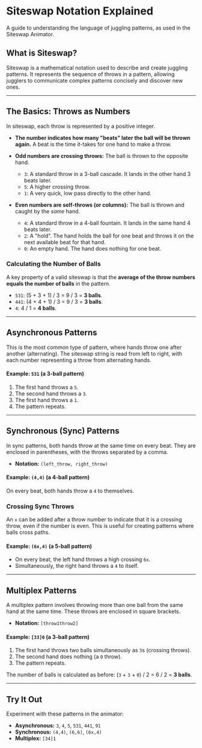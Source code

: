 # Siteswap Notation Explained

A guide to understanding the language of juggling patterns, as used in the Siteswap Animator.

## What is Siteswap?

Siteswap is a mathematical notation used to describe and create juggling patterns. It represents the sequence of throws in a pattern, allowing jugglers to communicate complex patterns concisely and discover new ones.

---

## The Basics: Throws as Numbers

In siteswap, each throw is represented by a positive integer.

* **The number indicates how many "beats" later the ball will be thrown again.** A beat is the time it-takes for one hand to make a throw.

* **Odd numbers are crossing throws:** The ball is thrown to the opposite hand.
  * `3`: A standard throw in a 3-ball cascade. It lands in the other hand 3 beats later.
  * `5`: A higher crossing throw.
  * `1`: A very quick, low pass directly to the other hand.

* **Even numbers are self-throws (or columns):** The ball is thrown and caught by the *same* hand.
  * `4`: A standard throw in a 4-ball fountain. It lands in the same hand 4 beats later.
  * `2`: A "hold". The hand holds the ball for one beat and throws it on the next available beat for that hand.
  * `0`: An empty hand. The hand does nothing for one beat.

### Calculating the Number of Balls

A key property of a valid siteswap is that the **average of the throw numbers equals the number of balls** in the pattern.

* `531`: (5 + 3 + 1) / 3 = 9 / 3 = **3 balls**.
* `441`: (4 + 4 + 1) / 3 = 9 / 3 = **3 balls**.
* `4`: 4 / 1 = **4 balls**.

---

## Asynchronous Patterns

This is the most common type of pattern, where hands throw one after another (alternating). The siteswap string is read from left to right, with each number representing a throw from alternating hands.

#### Example: `531` (a 3-ball pattern)

1. The first hand throws a `5`.
2. The second hand throws a `3`.
3. The first hand throws a `1`.
4. The pattern repeats.

---

## Synchronous (Sync) Patterns

In sync patterns, both hands throw at the same time on every beat. They are enclosed in parentheses, with the throws separated by a comma.

* **Notation:** `(left_throw, right_throw)`

#### Example: `(4,4)` (a 4-ball pattern)

On every beat, both hands throw a `4` to themselves.

### Crossing Sync Throws

An `x` can be added after a throw number to indicate that it is a crossing throw, even if the number is even. This is useful for creating patterns where balls cross paths.

#### Example: `(6x,4)` (a 5-ball pattern)

* On every beat, the left hand throws a high crossing `6x`.
* Simultaneously, the right hand throws a `4` to itself.

---

## Multiplex Patterns

A multiplex pattern involves throwing more than one ball from the same hand at the same time. These throws are enclosed in square brackets.

*   **Notation:** `[throw1throw2]`

#### Example: `[33]0` (a 3-ball pattern)

1. The first hand throws two balls simultaneously as `3`s (crossing throws).
2. The second hand does nothing (a `0` throw).
3. The pattern repeats.

The number of balls is calculated as before: (`3` + `3` + `0`) / 2 = 6 / 2 = **3 balls**.

---

## Try It Out

Experiment with these patterns in the animator:

* **Asynchronous:** `3`, `4`, `5`, `531`, `441`, `91`
* **Synchronous:** `(4,4)`, `(6,6)`, `(6x,4)`
*   **Multiplex:** `[34]1`
